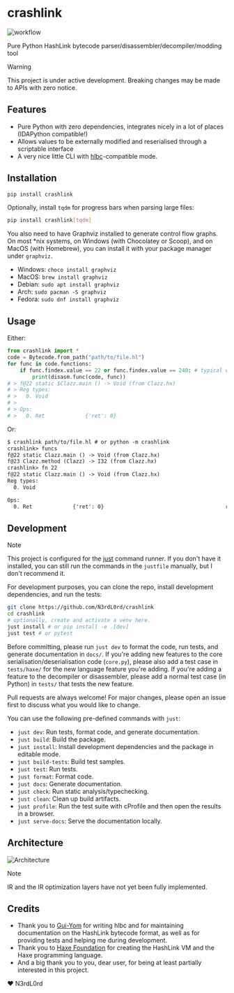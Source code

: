 # crashlink

![workflow](https://github.com/N3rdL0rd/crashlink/actions/workflows/python-package.yml/badge.svg)

Pure Python HashLink bytecode parser/disassembler/decompiler/modding tool

> [!WARNING]
> This project is under active development. Breaking changes may be made to APIs with zero notice.

## Features

- Pure Python with zero dependencies, integrates nicely in a lot of places (IDAPython compatible!)
- Allows values to be externally modified and reserialised through a scriptable interface
- A very nice little CLI with [hlbc](https://github.com/Gui-Yom/hlbc)-compatible mode.

## Installation

```bash
pip install crashlink
```

Optionally, install `tqdm` for progress bars when parsing large files:

```bash
pip install crashlink[tqdm]
```

You also need to have Graphviz installed to generate control flow graphs. On most *nix systems, on Windows (with Chocolatey or Scoop), and on MacOS (with Homebrew), you can install it with your package manager under `graphviz`.

- Windows: `choco install graphviz`
- MacOS: `brew install graphviz`
- Debian: `sudo apt install graphviz`
- Arch: `sudo pacman -S graphviz`
- Fedora: `sudo dnf install graphviz`

## Usage

Either:

```py
from crashlink import *
code = Bytecode.from_path("path/to/file.hl")
for func in code.functions:
    if func.findex.value == 22 or func.findex.value == 240: # typical entry points that the compiler generates
        print(disasm.func(code, func))
# > f@22 static $Clazz.main () -> Void (from Clazz.hx)
# > Reg types:
# >   0. Void
# >
# > Ops:
# >   0. Ret             {'ret': 0}                                       return
```

Or:

```txt
$ crashlink path/to/file.hl # or python -m crashlink
crashlink> funcs
f@22 static Clazz.main () -> Void (from Clazz.hx)
f@23 Clazz.method (Clazz) -> I32 (from Clazz.hx)
crashlink> fn 22
f@22 static Clazz.main () -> Void (from Clazz.hx)
Reg types:
  0. Void

Ops:
  0. Ret             {'ret': 0}                                       return
```

## Development

> [!NOTE]
> This project is configured for the [just](https://just.systems/) command runner. If you don't have it installed, you can still run the commands in the `justfile` manually, but I don't recommend it.

For development purposes, you can clone the repo, install development dependencies, and run the tests:

```bash
git clone https://github.com/N3rdL0rd/crashlink
cd crashlink
# optionally, create and activate a venv here.
just install # or pip install -e .[dev]
just test # or pytest
```

Before committing, please run `just dev` to format the code, run tests, and generate documentation in `docs/`. If you're adding new features to the core serialisation/deserialisation code (`core.py`), please also add a test case in `tests/haxe/` for the new language feature you're adding. If you're adding a feature to the decompiler or disassembler, please add a normal test case (in Python) in `tests/` that tests the new feature.

Pull requests are always welcome! For major changes, please open an issue first to discuss what you would like to change.

You can use the following pre-defined commands with `just`:

- `just dev`: Run tests, format code, and generate documentation.
- `just build`: Build the package.
- `just install`: Install development dependencies and the package in editable mode.
- `just build-tests`: Build test samples.
- `just test`: Run tests.
- `just format`: Format code.
- `just docs`: Generate documentation.
- `just check`: Run static analysis/typechecking.
- `just clean`: Clean up build artifacts.
- `just profile`: Run the test suite with cProfile and then open the results in a browser.
- `just serve-docs`: Serve the documentation locally.

## Architecture

![Architecture](docs/static/flow.svg)

> [!NOTE]
> IR and the IR optimization layers have not yet been fully implemented.

## Credits

- Thank you to [Gui-Yom](https://github.com/Gui-Yom) for writing hlbc and for maintaining documentation on the HashLink bytecode format, as well as for providing tests and helping me during development.
- Thank you to [Haxe Foundation](https://haxe.org/) for creating the HashLink VM and the Haxe programming language.
- And a big thank you to you, dear user, for being at least partially interested in this project.

:heart: N3rdL0rd
